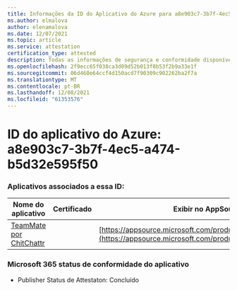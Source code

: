 ```yaml
---
title: Informações da ID do Aplicativo do Azure para a8e903c7-3b7f-4ec5-a474-b5d32e595f50
ms.author: elmalova
author: elenamalova
ms.date: 12/07/2021
ms.topic: article
ms.service: attestation
certification_type: attested
description: Todas as informações de segurança e conformidade disponíveis para a8e903c7-3b7f-4ec5-a474-b5d32e595f50.
ms.openlocfilehash: 2f9ecc65f038ca3d09d52b013f8b53f2b9a33e1f
ms.sourcegitcommit: 06d460e64ccf4d150acd7f90309c902262ba2f7a
ms.translationtype: MT
ms.contentlocale: pt-BR
ms.lasthandoff: 12/08/2021
ms.locfileid: "61353576"
---
```

# <a name="azure-app-id-a8e903c7-3b7f-4ec5-a474-b5d32e595f50"></a>ID do aplicativo do Azure: a8e903c7-3b7f-4ec5-a474-b5d32e595f50


### <a name="apps-associated-with-this-id"></a>Aplicativos associados a essa ID:
| **Nome do aplicativo** | **Certificado** | **Exibir no AppSource** |
|--------------|---------------|-----------------------|
| [TeamMate por ChitChattr](https://docs.microsoft.com/microsoft-365-app-certification/forward/WA200002530) |  | [https://appsource.microsoft.com/product/office/WA200002530](https://appsource.microsoft.com/product/office/WA200002530) |

### <a name="microsoft-365-app-compliance-status"></a>Microsoft 365 status de conformidade do aplicativo
- Publisher Status de Attestaton: Concluído
